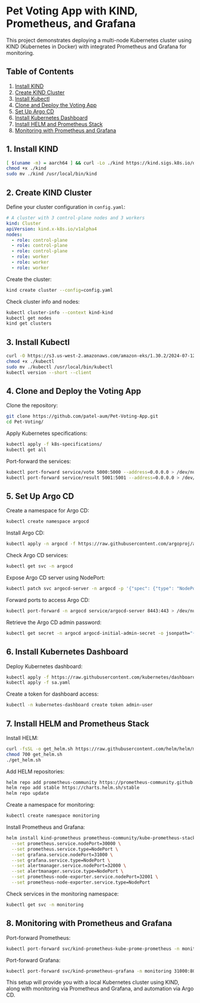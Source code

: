 # Pet Voting App with KIND, Prometheus, and Grafana

This project demonstrates deploying a multi-node Kubernetes cluster using KIND (Kubernetes in Docker) with integrated Prometheus and Grafana for monitoring.

## Table of Contents
1. [Install KIND](#1-install-kind)
2. [Create KIND Cluster](#2-create-kind-cluster)
3. [Install Kubectl](#3-install-kubectl)
4. [Clone and Deploy the Voting App](#4-clone-and-deploy-the-voting-app)
5. [Set Up Argo CD](#5-set-up-argo-cd)
6. [Install Kubernetes Dashboard](#6-install-kubernetes-dashboard)
7. [Install HELM and Prometheus Stack](#7-install-helm-and-prometheus-stack)
8. [Monitoring with Prometheus and Grafana](#8-monitoring-with-prometheus-and-grafana)

## 1. Install KIND

```bash
[ $(uname -m) = aarch64 ] && curl -Lo ./kind https://kind.sigs.k8s.io/dl/v0.24.0/kind-linux-arm64
chmod +x ./kind
sudo mv ./kind /usr/local/bin/kind
```

## 2. Create KIND Cluster

Define your cluster configuration in `config.yaml`:

```yaml
# A cluster with 3 control-plane nodes and 3 workers
kind: Cluster
apiVersion: kind.x-k8s.io/v1alpha4
nodes:
  - role: control-plane
  - role: control-plane
  - role: control-plane
  - role: worker
  - role: worker
  - role: worker
```

Create the cluster:

```bash
kind create cluster --config=config.yaml
```

Check cluster info and nodes:

```bash
kubectl cluster-info --context kind-kind
kubectl get nodes
kind get clusters
```

## 3. Install Kubectl

```bash
curl -O https://s3.us-west-2.amazonaws.com/amazon-eks/1.30.2/2024-07-12/bin/darwin/amd64/kubectl
chmod +x ./kubectl
sudo mv ./kubectl /usr/local/bin/kubectl
kubectl version --short --client
```

## 4. Clone and Deploy the Voting App

Clone the repository:

```bash
git clone https://github.com/patel-aum/Pet-Voting-App.git
cd Pet-Voting/
```

Apply Kubernetes specifications:

```bash
kubectl apply -f k8s-specifications/
kubectl get all
```

Port-forward the services:

```bash
kubectl port-forward service/vote 5000:5000 --address=0.0.0.0 > /dev/null 2>&1 &
kubectl port-forward service/result 5001:5001 --address=0.0.0.0 > /dev/null 2>&1 &
```

## 5. Set Up Argo CD

Create a namespace for Argo CD:

```bash
kubectl create namespace argocd
```

Install Argo CD:

```bash
kubectl apply -n argocd -f https://raw.githubusercontent.com/argoproj/argo-cd/stable/manifests/install.yaml
```

Check Argo CD services:

```bash
kubectl get svc -n argocd
```

Expose Argo CD server using NodePort:

```bash
kubectl patch svc argocd-server -n argocd -p '{"spec": {"type": "NodePort"}}'
```

Forward ports to access Argo CD:

```bash
kubectl port-forward -n argocd service/argocd-server 8443:443 > /dev/null 2>&1 &
```

Retrieve the Argo CD admin password:

```bash
kubectl get secret -n argocd argocd-initial-admin-secret -o jsonpath="{.data.password}" | base64 -d && echo
```

## 6. Install Kubernetes Dashboard

Deploy Kubernetes dashboard:

```bash
kubectl apply -f https://raw.githubusercontent.com/kubernetes/dashboard/v2.7.0/aio/deploy/recommended.yaml
kubectl apply -f sa.yaml
```

Create a token for dashboard access:

```bash
kubectl -n kubernetes-dashboard create token admin-user
```

## 7. Install HELM and Prometheus Stack

Install HELM:

```bash
curl -fsSL -o get_helm.sh https://raw.githubusercontent.com/helm/helm/main/scripts/get-helm-3
chmod 700 get_helm.sh
./get_helm.sh
```

Add HELM repositories:

```bash
helm repo add prometheus-community https://prometheus-community.github.io/helm-charts
helm repo add stable https://charts.helm.sh/stable
helm repo update
```

Create a namespace for monitoring:

```bash
kubectl create namespace monitoring
```

Install Prometheus and Grafana:

```bash
helm install kind-prometheus prometheus-community/kube-prometheus-stack --namespace monitoring \
  --set prometheus.service.nodePort=30000 \
  --set prometheus.service.type=NodePort \
  --set grafana.service.nodePort=31000 \
  --set grafana.service.type=NodePort \
  --set alertmanager.service.nodePort=32000 \
  --set alertmanager.service.type=NodePort \
  --set prometheus-node-exporter.service.nodePort=32001 \
  --set prometheus-node-exporter.service.type=NodePort
```

Check services in the monitoring namespace:

```bash
kubectl get svc -n monitoring
```

## 8. Monitoring with Prometheus and Grafana

Port-forward Prometheus:

```bash
kubectl port-forward svc/kind-prometheus-kube-prome-prometheus -n monitoring 9090:9090 --address=0.0.0.0 > /dev/null 2>&1 &
```

Port-forward Grafana:

```bash
kubectl port-forward svc/kind-prometheus-grafana -n monitoring 31000:80 --address=0.0.0.0 > /dev/null 2>&1 &
```

This setup will provide you with a local Kubernetes cluster using KIND, along with monitoring via Prometheus and Grafana, and automation via Argo CD.
